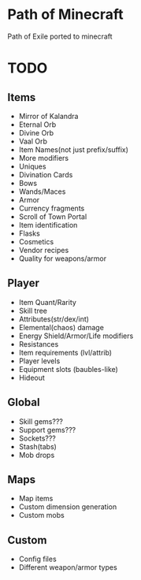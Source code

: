 # Path of Minecraft
Path of Exile ported to minecraft

# TODO

## Items
- Mirror of Kalandra
- Eternal Orb
- Divine Orb
- Vaal Orb
- Item Names(not just prefix/suffix)
- More modifiers
- Uniques
- Divination Cards
- Bows
- Wands/Maces
- Armor
- Currency fragments
- Scroll of Town Portal
- Item identification
- Flasks
- Cosmetics
- Vendor recipes
- Quality for weapons/armor

## Player
- Item Quant/Rarity
- Skill tree
- Attributes(str/dex/int)
- Elemental(chaos) damage
- Energy Shield/Armor/Life modifiers
- Resistances
- Item requirements (lvl/attrib)
- Player levels
- Equipment slots (baubles-like)
- Hideout

## Global
- Skill gems???
- Support gems???
- Sockets???
- Stash(tabs)
- Mob drops

## Maps
- Map items
- Custom dimension generation
- Custom mobs 

## Custom
- Config files
- Different weapon/armor types
